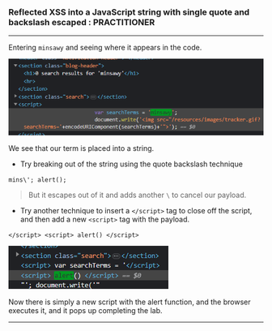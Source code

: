 ### Reflected XSS into a JavaScript string with single quote and backslash escaped : PRACTITIONER

---

Entering `minsawy` and seeing where it appears in the code.

![source](./screenshots/source2.png)


We see that our term is placed into a string.
- Try breaking out of the string using the quote backslash technique
```
mins\'; alert();
```

> But it escapes out of it and adds another `\` to cancel our payload.

- Try another technique to insert a `</script>` tag to close off the script, and then add a new `<script>` tag with the payload.
```
</script> <script> alert() </script>
```

![script](./screenshots/script.png)

Now there is simply a new script with the alert function, and the browser executes it, and it pops up completing the lab.

---
